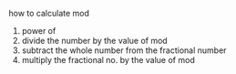 how to calculate mod

1) power of
2) divide the number by the value of mod
3) subtract the whole number from the fractional number
4) multiply the fractional no. by the value of mod 

